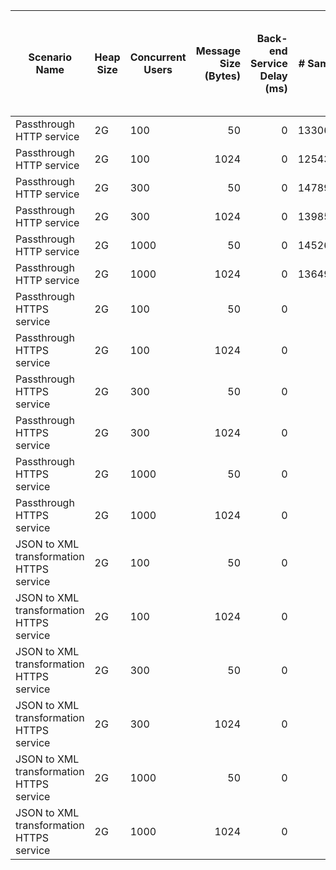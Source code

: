 |Scenario Name|Heap Size|Concurrent Users|Message Size (Bytes)|Back-end Service Delay (ms)|# Samples|Error Count|Error %|Throughput (Requests/sec)|Average Response Time (ms)|Standard Deviation of Response Time (ms)|Minimum Response Time (ms)|Maximum Response Time (ms) (ms)|75th Percentile of Response Time (ms)|90th Percentile of Response Time (ms)|95th Percentile of Response Time (ms)|98th Percentile of Response Time (ms)|99th Percentile of Response Time (ms)|99.9th Percentile of Response Time (ms)|Received (KB/sec)|Sent (KB/sec)|Ballerina GC Throughput (%)|Ballerina Memory Footprint (M)|Average of Ballerina Memory Footprint After Full GC (M)|Standard Deviation of Ballerina Memory Footprint After Full GC (M)|Ballerina Load Average - Last 1 minute|Ballerina Load Average - Last 5 minutes|Ballerina Load Average - Last 15 minutes|
|---|---|---|---:|---:|---:|---:|---:|---:|---:|---:|---:|---:|---:|---:|---:|---:|---:|---:|---:|---:|---:|---:|---:|---:|---:|---:|---:|
|Passthrough HTTP service|2G|100|50|0|13306867|0|0|22175.3|4.47|5.96|0|210|4|6|10|20|35|71|3984.62|5024.09|99.53|2046|||5.90|6.67|6.98|
|Passthrough HTTP service|2G|100|1024|0|12543603|0|0|20903.22|4.74|6.13|0|200|5|6|11|21|36|72|23679.43|24659.26|99.56|2046|||4.85|6.62|6.76|
|Passthrough HTTP service|2G|300|50|0|14789461|0|0|24645.94|12.12|10.66|0|284|13|19|25|41|64|124|4428.57|5583.85|98.93|2043.5|||2.61|6.44|7.29|
|Passthrough HTTP service|2G|300|1024|0|13985229|0|0|23305.03|12.82|10.21|0|304|14|20|27|42|60|113|26400.22|27492.65|98.99|2043.5|||2.83|6.86|7.56|
|Passthrough HTTP service|2G|1000|50|0|14526641|0|0|24205.02|41.25|23.33|0|410|48|64|81|113|137|216|4349.34|5483.95|97.03|2038|||4.11|7.89|5.92|
|Passthrough HTTP service|2G|1000|1024|0|13649398|0|0|22742.78|43.9|22.17|0|363|52|68|83|109|130|199|25763.31|26829.37|97.28|2036.5|||3.22|7.65|7.60|
|Passthrough HTTPS service|2G|100|50|0|-1|-1|-1|-1|-1|-1|-1|-1|-1|-1|-1|-1|-1|-1|-1|-1|97.28|2036.5|||0.03|0.96|3.58|
|Passthrough HTTPS service|2G|100|1024|0|-1|-1|-1|-1|-1|-1|-1|-1|-1|-1|-1|-1|-1|-1|-1|-1|97.28|2036.5|||0.07|0.67|3.15|
|Passthrough HTTPS service|2G|300|50|0|-1|-1|-1|-1|-1|-1|-1|-1|-1|-1|-1|-1|-1|-1|-1|-1|97.28|2036.5|||0.10|2.07|4.62|
|Passthrough HTTPS service|2G|300|1024|0|-1|-1|-1|-1|-1|-1|-1|-1|-1|-1|-1|-1|-1|-1|-1|-1|97.28|2036.5|||0.08|1.42|4.07|
|Passthrough HTTPS service|2G|1000|50|0|-1|-1|-1|-1|-1|-1|-1|-1|-1|-1|-1|-1|-1|-1|-1|-1|0|1963|||0.77|4.48|5.96|
|Passthrough HTTPS service|2G|1000|1024|0|-1|-1|-1|-1|-1|-1|-1|-1|-1|-1|-1|-1|-1|-1|-1|-1|0|1963|||0.37|3.08|5.26|
|JSON to XML transformation HTTPS service|2G|100|50|0|-1|-1|-1|-1|-1|-1|-1|-1|-1|-1|-1|-1|-1|-1|-1|-1|0|1963|||0.01|0.15|1.68|
|JSON to XML transformation HTTPS service|2G|100|1024|0|-1|-1|-1|-1|-1|-1|-1|-1|-1|-1|-1|-1|-1|-1|-1|-1|0|1963|||0.13|0.17|1.50|
|JSON to XML transformation HTTPS service|2G|300|50|0|-1|-1|-1|-1|-1|-1|-1|-1|-1|-1|-1|-1|-1|-1|-1|-1|0|1963|||0.04|0.27|2.16|
|JSON to XML transformation HTTPS service|2G|300|1024|0|-1|-1|-1|-1|-1|-1|-1|-1|-1|-1|-1|-1|-1|-1|-1|-1|0|1963|||0.11|0.24|1.92|
|JSON to XML transformation HTTPS service|2G|1000|50|0|-1|-1|-1|-1|-1|-1|-1|-1|-1|-1|-1|-1|-1|-1|-1|-1|0|1963|||0.02|0.46|2.77|
|JSON to XML transformation HTTPS service|2G|1000|1024|0|-1|-1|-1|-1|-1|-1|-1|-1|-1|-1|-1|-1|-1|-1|-1|-1|0|1963|||0.21|0.39|2.46|

